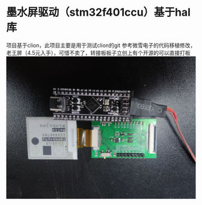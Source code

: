 # 墨水屏驱动（stm32f401ccu）基于hal库
项目基于clion，此项目主要是用于测试clion的git
参考微雪电子的代码移植修改，老王屏（4.5元入手），可惜不卖了，转接板板子立创上有个开源的可以直接打板
![1](image/1.jpg)
